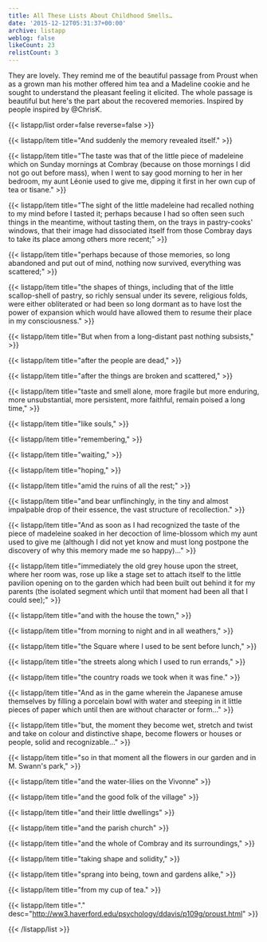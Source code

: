 ```yaml
---
title: All These Lists About Childhood Smells…
date: '2015-12-12T05:31:37+00:00'
archive: listapp
weblog: false
likeCount: 23
relistCount: 3
---
```


They are lovely. They remind me of the beautiful passage from Proust when as a grown man his mother offered him tea and a Madeline cookie and he sought to understand the pleasant feeling it elicited. The whole passage is beautiful but here's the part about the recovered memories. Inspired by people inspired by @ChrisK.

<!--more-->

{{< listapp/list order=false reverse=false >}}

   {{< listapp/item title="And suddenly the memory revealed itself." >}}

   {{< listapp/item title="The taste was that of the little piece of madeleine which on Sunday mornings at Combray (because on those mornings I did not go out before mass), when I went to say good morning to her in her bedroom, my aunt Léonie used to give me, dipping it first in her own cup of tea or tisane." >}}

   {{< listapp/item title="The sight of the little madeleine had recalled nothing to my mind before I tasted it; perhaps because I had so often seen such things in the meantime, without tasting them, on the trays in pastry-cooks' windows, that their image had dissociated itself from those Combray days to take its place among others more recent;" >}}

   {{< listapp/item title="perhaps because of those memories, so long abandoned and put out of mind, nothing now survived, everything was scattered;" >}}

   {{< listapp/item title="the shapes of things, including that of the little scallop-shell of pastry, so richly sensual under its severe, religious folds, were either obliterated or had been so long dormant as to have lost the power of expansion which would have allowed them to resume their place in my consciousness." >}}

   {{< listapp/item title="But when from a long-distant past nothing subsists," >}}

   {{< listapp/item title="after the people are dead," >}}

   {{< listapp/item title="after the things are broken and scattered," >}}

   {{< listapp/item title="taste and smell alone, more fragile but more enduring, more unsubstantial, more persistent, more faithful, remain poised a long time," >}}

   {{< listapp/item title="like souls," >}}

   {{< listapp/item title="remembering," >}}

   {{< listapp/item title="waiting," >}}

   {{< listapp/item title="hoping," >}}

   {{< listapp/item title="amid the ruins of all the rest;" >}}

   {{< listapp/item title="and bear unflinchingly, in the tiny and almost impalpable drop of their essence, the vast structure of recollection." >}}

   {{< listapp/item title="And as soon as I had recognized the taste of the piece of madeleine soaked in her decoction of lime-blossom which my aunt used to give me (although I did not yet know and must long postpone the discovery of why this memory made me so happy)…" >}}

   {{< listapp/item title="immediately the old grey house upon the street, where her room was, rose up like a stage set to attach itself to the little pavilion opening on to the garden which had been built out behind it for my parents (the isolated segment which until that moment had been all that I could see);" >}}

   {{< listapp/item title="and with the house the town," >}}

   {{< listapp/item title="from morning to night and in all weathers," >}}

   {{< listapp/item title="the Square where I used to be sent before lunch," >}}

   {{< listapp/item title="the streets along which I used to run errands," >}}

   {{< listapp/item title="the country roads we took when it was fine." >}}

   {{< listapp/item title="And as in the game wherein the Japanese amuse themselves by filling a porcelain bowl with water and steeping in it little pieces of paper which until then are without character or form…" >}}

   {{< listapp/item title="but, the moment they become wet, stretch and twist and take on colour and distinctive shape, become flowers or houses or people, solid and recognizable…" >}}

   {{< listapp/item title="so in that moment all the flowers in our garden and in M. Swann's park," >}}

   {{< listapp/item title="and the water-lilies on the Vivonne" >}}

   {{< listapp/item title="and the good folk of the village" >}}

   {{< listapp/item title="and their little dwellings" >}}

   {{< listapp/item title="and the parish church" >}}

   {{< listapp/item title="and the whole of Combray and its surroundings," >}}

   {{< listapp/item title="taking shape and solidity," >}}

   {{< listapp/item title="sprang into being, town and gardens alike," >}}

   {{< listapp/item title="from my cup of tea." >}}

   {{< listapp/item title="."
      desc="http://ww3.haverford.edu/psychology/ddavis/p109g/proust.html" >}}

{{< /listapp/list >}}
